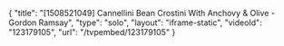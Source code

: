 {
    "title": "[1508521049] Cannellini Bean Crostini With Anchovy & Olive - Gordon Ramsay",
    "type": "solo",
    "layout": "iframe-static",
    "videoId": "123179105",
    "url": "\/tvpembed\/123179105"
}
